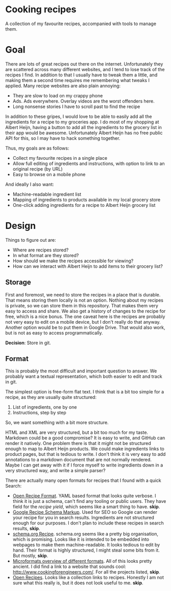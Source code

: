 # Cooking recipes
A collection of my favourite recipes, accompanied with tools to manage them.

# Goal
There are lots of great recipes out there on the internet.
Unfortunately they are scattered across many different websites, and I tend to lose track of the recipes I find.
In addition to that I usually have to tweak them a little, and making them a second time requires me remembering what tweaks I applied.
Many recipe websites are also plain annoying:
- They are slow to load on my crappy phone
- Ads. Ads everywhere. Overlay videos are the worst offenders here.
- Long nonsense stories I have to scroll past to find the recipe

In addition to these gripes, I would love to be able to easily add all the ingredients for a recipe to my groceries app.
I do most of my shopping at Albert Heijn, having a button to add all the ingredients to the grocery list in their app would be awesome.
Unfortunately Albert Heijn has no free public API for this, so I may have to hack something together.

Thus, my goals are as follows:
- Collect my favourite recipes in a single place
- Allow full editing of ingredients and instructions, with option to link to an original recipe (by URL)
- Easy to browse on a mobile phone

And ideally I also want:
- Machine-readable ingredient list
- Mapping of ingredients to products available in my local grocery store
- One-click adding ingredients for a recipe to Albert Heijn grocery list

# Design
Things to figure out are:
- Where are recipes stored?
- In what format are they stored?
- How should we make the recipes accessible for viewing?
- How can we interact with Albert Heijn to add items to their grocery list?

## Storage
First and foremost, we need to store the recipes in a place that is durable. 
That means storing them locally is not an option.
Nothing about my recipes is private, so we can store them in this repository.
That makes them very easy to access and share. 
We also get a history of changes to the recipe for free, which is a nice bonus.
The one caveat here is the recipes are probably not very easy to edit on a mobile device, but I don't really do that anyway.
Another option would be to put them in Google Drive. 
That would also work, but is not as easy to access programmatically.

**Decision**: Store in git.

## Format
This is probably the most difficult and important question to answer.
We probably want a textual representation, which both easier to edit and track in git.

The simplest option is free-form flat text. I think that is a bit too simple for a recipe, as they are usually quite structured:
1. List of ingredients, one by one
2. Instructions, step by step

So, we want something with a bit more structure.

HTML and XML are very structured, but a bit too much for my taste. Markdown could be a good compromise? 
It is easy to write, and GitHub can render it natively. 
One problem there is that it might not be structured enough to map to Albert Heijn products.
We could make ingredients links to product pages, but that is tedious to write.
I don't think it is very easy to add annotations to a markdown document that are not normally rendered.
Maybe I can get away with it if I force myself to write ingredients down in a very structured way, and write a simple parser?

There are actually many open formats for recipes that I found with a quick Search:
- [Open Recipe Format](https://open-recipe-format.readthedocs.io/en/latest/). YAML based format that looks quite verbose. I think it is just a schema, can't find any tooling or public users. They have field for the *recipe yield*, which seems like a smart thing to have. **skip**.
- [Google Recipe Schema Markup](https://developers.google.com/search/docs/advanced/structured-data/recipe). Used for SEO so Google can render your recipe for you in search results. Ingredients are not structured enough for our purposes. I don't plan to include these recipes in search results, **skip**.
- [schema.org Recipe](https://schema.org/Recipe). schema.org seems like a pretty big organisation, which is promising. Looks like it is intended to be embedded into webpages to make them machine-readable. It looks tedious to edit by hand. Their format is highly structured, I might steal some bits from it. But mostly, **skip**.
- [Microformats overview of different formats](https://microformats.org/wiki/recipe-formats). All of this looks pretty ancient. I did find a link to a website that sounds cool: http://www.cookingforengineers.com/. For all the projects listed, **skip**.
- [Open Recipes](https://openrecip.es/). Looks like a collection links to recipes. Honestly I am not sure what this really is, but it does not look useful to me. **skip**.
